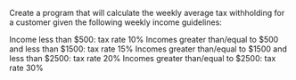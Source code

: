 Create a program that will calculate the weekly average tax withholding for a customer given the following weekly income guidelines:

Income less than $500: tax rate 10%
Incomes greater than/equal to $500 and less than $1500: tax rate 15%
Incomes greater than/equal to $1500 and less than $2500: tax rate 20%
Incomes greater than/equal to $2500: tax rate 30%
